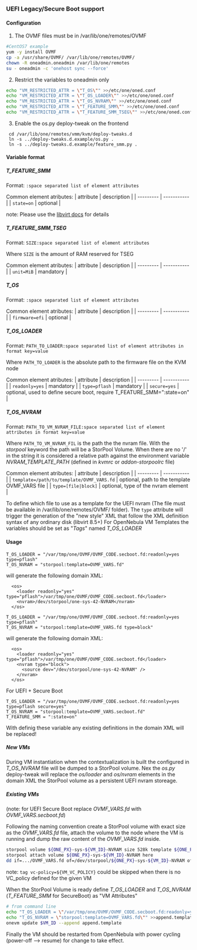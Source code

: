 ### UEFI Legacy/Secure Boot support

#### Configuration

1. The OVMF files must be in /var/lib/one/remotes/OVMF

```bash
#CentOS7 example
yum -y install OVMF
cp -a /usr/share/OVMF/ /var/lib/one/remotes/OVMF/
chown -R oneadmin.oneadmin /var/lib/one/remotes
su - oneadmin -c 'onehost sync --force'
```

2. Restrict the variables to oneadmin only

```bash
echo "VM_RESTRICTED_ATTR = \"T_OS\"" >>/etc/one/oned.conf
echo "VM_RESTRICTED_ATTR = \"T_OS_LOADER\"" >>/etc/one/oned.conf
echo "VM_RESTRICTED_ATTR = \"T_OS_NVRAM\"" >>/etc/one/oned.conf
echo "VM_RESTRICTED_ATTR = \"T_FEATURE_SMM\"" >>/etc/one/oned.conf
echo "VM_RESTRICTED_ATTR = \"T_FEATURE_SMM_TSEG\"" >>/etc/one/oned.conf
```

3. Enable the os.py deploy-tweak on the frontend

```
 cd /var/lib/one/remotes/vmm/kvm/deploy-tweaks.d
 ln -s ../deploy-tweaks.d.example/os.py .
 ln -s ../deploy-tweaks.d.example/feature_smm.py .
```

#### Variable format

##### T_FEATURE_SMM

Format: `:space separated list of element attributes`

Common element atributes:
| attribute | description |
| --------- | ----------- |
| `state=on` | optional |

note: Please use the [libvirt docs](https://libvirt.org/formatdomain.html#hypervisor-features) for details

##### T_FEATURE_SMM_TSEG

Format: `SIZE:space separated list of element attributes`

Where `SIZE` is the amount of RAM reserved for TSEG

Common element atributes:
| attribute | description |
| --------- | ----------- |
| `unit=MiB` | mandatory |

##### T_OS

Format: `:space separated list of element attributes`

Common element atributes:
| attribute | description |
| --------- | ----------- |
| `firmware=efi` | optional |

##### T_OS_LOADER

Format: `PATH_TO_LOADER:space separated list of element attributes in format key=value`

Where `PATH_TO_LOADER` is the absolute path to the firmware file on the KVM node

Common element atributes:
| attribute | description |
| --------- | ----------- |
| `readonly=yes` | mandatory |
| `type=pflash` | mandatory |
| `secure=yes` | optional, used to define secure boot, require T_FEATURE_SMM=":state=on" |

##### T_OS_NVRAM

Format: `PATH_TO_VM_NVRAM_FILE:space separated list of element attributes in format key=value`

Where `PATH_TO_VM_NVRAM_FIL` is the path the the nvram file. With the *storpool* keyword the path will be a StorPool Volume. When there are no '/' in the string it is considered a relative path against the environment variable *NVRAM_TEMPLATE_PATH* (defined in *kvmrc* or *addon-storpoolrc* file)

Common element atributes:
| attribute | description |
| --------- | ----------- |
| `template=/path/to/template/OVMF_VARS.fd` | optional, path to the template OVMF_VARS file |
| `type=[file|block]` | optional, type of the nvram element |

To define which file to use as a template for the UEFI nvram (The file must be available in /var/lib/one/remotes/OVMF/ folder).
The `type` attribute will trigger the generation of the "new style" XML that follow the XML definition syntax of any ordinary disk (libvirt 8.5+)
For OpenNebula VM Templates the variables should be set as "*Tags*" named *T_OS_LOADER*

#### Usage

```
T_OS_LOADER = "/var/tmp/one/OVMF/OVMF_CODE.secboot.fd:readonly=yes type=pflash"
T_OS_NVRAM = "storpool:template=OVMF_VARS.fd"
```

will generate the following domain XML:

```
  <os>
    <loader readonly="yes" type="pflash">/var/tmp/one/OVMF/OVMF_CODE.secboot.fd</loader>
    <nvram>/dev/storpool/one-sys-42-NVRAM</nvram>
  </os>
```

```
T_OS_LOADER = "/var/tmp/one/OVMF/OVMF_CODE.secboot.fd:readonly=yes type=pflash"
T_OS_NVRAM = "storpool:template=OVMF_VARS.fd type=block"
```

will generate the following domain XML:

```
  <os>
    <loader readonly="yes" type="pflash">/var/tmp/one/OVMF/OVMF_CODE.secboot.fd</loader>
    <nvram type="block">
      <source dev="/dev/storpool/one-sys-42-NVRAM" />
    </nvram>
  </os>
```

For UEFI + Secure Boot

```
T_OS_LOADER = "/var/tmp/one/OVMF/OVMF_CODE.secboot.fd:readonly=yes type=pflash secure=yes"
T_OS_NVRAM = "storpool:template=OVMF_VARS.secboot.fd"
T_FEATURE_SMM = ":state=on"
```

With definig these variable any existing definitions in the domain XML will be replaced!

##### New VMs

During VM instantiation when the contextualization is built the configured in *T_OS_NVRAM* file will be dumped to a StorPool volume.
Nex the *os.py* deploy-tweak will replace the *os/loader* and *os/nvram* elements in the domain XML the StorPool volume as a persistent UEFI nvram storeage.

##### Existing VMs

(note: for UEFI Secure Boot replace *OVMF_VARS.fd* with *OVMF_VARS.secboot.fd*)

Following the naming convention create a StorPool volume with exact size as the *OVMF_VARS.fd* file, attach the volume to the node where the VM is running and dump the raw content of the *OVMF_VARS.fd* inside.

```bash
storpool volume ${ONE_PX}-sys-${VM_ID}-NVRAM size 528k template ${ONE_PX}-ds-${SYSTEM_DS_ID} tag nvm=${VM_ID} tag vc-policy=${VM_VC_POLICY}
storpool attach volume ${ONE_PX}-sys-${VM_ID}-NVRAM here
dd if=.../OVMF_VARS.fd of=/dev/storpool/${ONE_PX}-sys-${VM_ID}-NVRAM oflag=direct
```
note: `tag vc-policy=${VM_VC_POLICY}` could be skipped when there is no VC_policy defined for the given VM

When the StorPool Volume is ready define *T_OS_LOADER* and *T_OS_NVRAM* (*T_FEATURE_SMM* for SecureBoot) as "VM Attributes"

```bash
# from command line
echo "T_OS_LOADER = \"/var/tmp/one/OVMF/OVMF_CODE.secboot.fd:readonly=yes type=pflash\"" > append.template
echo "T_OS_NVRAM = \"storpool:template=OVMF_VARS.fd\"" >>append.template
onevm update $VM_ID --append append.template
```

Finally the VM should be restarted from OpenNebula with power cycling (power-off --> resume) for change to take effect.
